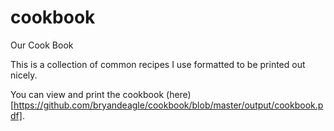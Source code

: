 # cookbook
Our Cook Book

This is a collection of common recipes I use formatted to be printed out nicely.

You can view and print the cookbook (here)[https://github.com/bryandeagle/cookbook/blob/master/output/cookbook.pdf].
